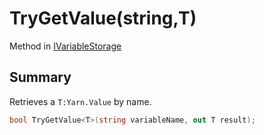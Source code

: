 # TryGetValue(string,T)

Method in [IVariableStorage](/api/csharp/yarn.ivariablestorage.md)

## Summary


Retrieves a  <code>T:Yarn.Value</code>  by name.


```csharp
bool TryGetValue<T>(string variableName, out T result);
```

